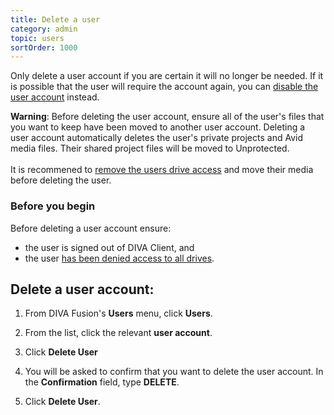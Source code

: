 ```yaml
---
title: Delete a user
category: admin
topic: users
sortOrder: 1000
---
```


Only delete a user account if you are certain it will no longer be needed. If it is possible that the user will require the account again, you can [disable the user account](/v2/articles/disable-user.html) instead.

<p class="tip tip--warning">
  <strong>Warning</strong>:
  Before deleting the user account, ensure all of the user's files that you want to keep have been moved to another user account. Deleting a user account automatically deletes the user's private projects and Avid media files. Their shared project files will be moved to Unprotected.
  <br/><br/>
  It is recommened to <a href="/v2/articles/set-user-drive-access.html">remove the users drive access</a> and move their media before deleting the user.
</p>

### Before you begin

Before deleting a user account ensure:

  - the user is signed out of DIVA Client, and
  - the user [has been denied access to all drives](/v2/articles/set-user-drive-access.html).

## Delete a user account:

1. From DIVA Fusion's **Users** menu, click **Users**.

2. From the list, click the relevant **user account**.

3. Click **Delete User**

4. You will be asked to confirm that you want to delete the user account. In the **Confirmation** field, type **DELETE**.

5. Click **Delete User**.
